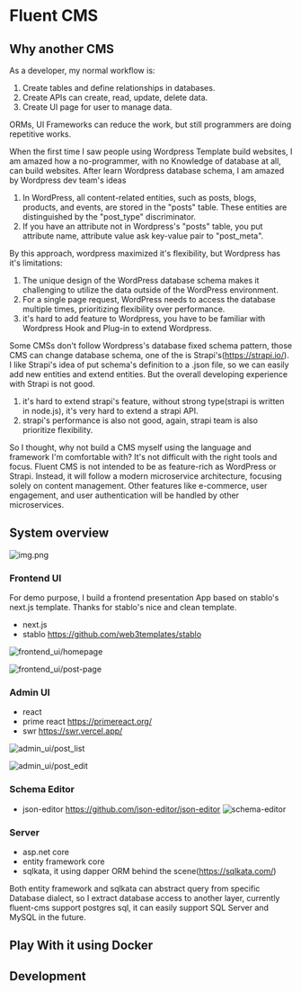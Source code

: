 # Fluent CMS

## Why another CMS
As a developer, my normal workflow is:
1. Create tables and define relationships in databases.
2. Create APIs can create, read, update, delete data.
3. Create UI page for user to manage data.

ORMs, UI Frameworks can reduce the work, but still programmers are doing repetitive works.

When the first time I saw people using Wordpress Template build websites, I am amazed how a no-programmer, 
with no Knowledge of database at all, can build websites. 
After learn Wordpress database schema, I am amazed by Wordpress dev team's ideas
1. In WordPress, all content-related entities, such as posts, blogs, products, and events, are stored in the "posts" table. 
These entities are distinguished by the "post_type" discriminator.
2. If you have an attribute not in Wordpress's "posts" table, you put attribute name, attribute value ask key-value pair 
to "post_meta".

By this approach, wordpress maximized it's flexibility, but Wordpress has it's limitations:
1. The unique design of the WordPress database schema makes it challenging to utilize the data outside of the WordPress environment.
2. For a single page request, WordPress needs to access the database multiple times, prioritizing flexibility over performance.
3. it's hard to add feature to Wordpress, you have to be familiar with Wordpress Hook and Plug-in to extend Wordpress.

Some CMSs don't follow Wordpress's database fixed schema pattern, those CMS can change database schema, one of the is Strapi's(https://strapi.io/). 
I like Strapi's idea of put schema's definition to a .json file, so we can easily add new entities and extend entities.
But the overall developing experience with Strapi is not good.
1. it's hard to extend strapi's feature, without strong type(strapi is written in node.js), it's very hard to extend a strapi API.
2. strapi's performance is also not good, again, strapi team is also prioritize flexibility.

So I thought, why not build a CMS myself using the language and framework I'm comfortable with? 
It's not difficult with the right tools and focus. 
Fluent CMS is not intended to be as feature-rich as WordPress or Strapi. 
Instead, it will follow a modern microservice architecture, focusing solely on content management. 
Other features like e-commerce, user engagement, and user authentication will be handled by other microservices.


## System overview
![img.png](doc/images/overview.png)

### Frontend UI
For demo purpose, I build a frontend presentation App based on stablo's next.js template. Thanks for stablo's nice and clean template.
- next.js
- stablo https://github.com/web3templates/stablo

![frontend_ui/homepage](doc/images/frontend_ui/homepage.png)

![frontend_ui/post-page](doc/images/frontend_ui/postpage.png)

### Admin UI
- react
- prime react https://primereact.org/
- swr https://swr.vercel.app/

![admin_ui/post_list](doc/images/admin_ui/postlist_page.png)

![admin_ui/post_edit](doc/images/admin_ui/post-edit-page.png)
### Schema Editor
- json-editor https://github.com/json-editor/json-editor
![schema-editor](doc/images/schema_editor/schema-edit-page.png)
### Server
- asp.net core
- entity framework core
- sqlkata, it using dapper ORM behind the scene(https://sqlkata.com/)

Both entity framework and sqlkata can abstract query from specific Database dialect, so I extract database access to 
another layer, currently fluent-cms support postgres sql, it can easily support SQL Server and MySQL in the future. 

## Play With it using Docker

## Development


